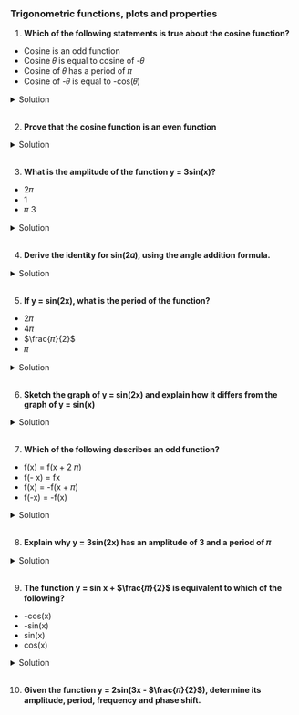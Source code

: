 ### Trigonometric functions, plots and properties

1. **Which of the following statements is true about the cosine function?**

- Cosine is an odd function
- Cosine 𝜃 is equal to cosine of -𝜃
- Cosine of 𝜃 has a period of 𝜋
- Cosine of -𝜃 is equal to -cos(𝜃)

<details>
  <summary>Solution</summary>

The correct statement is:

**Cosine 𝜃 is equal to cosine of -𝜃**

Explanation:\*\*

1. **Cosine is an odd function:**
   This is false. A function \( f(\theta) \) is odd if \( f(-\theta) = -f(\theta) \). However, cosine is an even function because \( \cos(-\theta) = \cos(\theta) \).

2. **Cosine 𝜃 is equal to cosine of -𝜃:**
   This is true. As mentioned, cosine is an even function, so \( \cos(-\theta) = \cos(\theta) \).

3. **Cosine of 𝜃 has a period of ∏:**
   This is false. The cosine function has a period of \( 2\pi \), not \( \pi \). (While some trigonometric functions or combinations might have a period of \( \pi \), the standard cosine function does not.)

4. **Cosine of -𝜃 is equal to -cos(𝜃):**
   This is false. Again, since cosine is even, \( \cos(-\theta) = \cos(\theta) \), not \(-\cos(\theta)\).

Thus, the only true statement is that cosine of 𝜃 is equal to cosine of -𝜃.

</details>

</br>

2. **Prove that the cosine function is an even function**

<details>
  <summary>Solution</summary>
There are several ways to prove that the cosine function is an even function. Below are three common approaches:

---

**1. Using the Unit Circle**

Recall that on the unit circle, for an angle \( \theta \), the coordinates of the corresponding point are given by \((\cos\theta, \sin\theta)\).

- When you consider the angle \(-\theta\), you are reflecting the point across the \(x\)-axis. The new point becomes \((\cos(-\theta), \sin(-\theta))\).
- Since reflection across the \(x\)-axis leaves the \(x\)-coordinate unchanged and flips the sign of the \(y\)-coordinate, we have:
  \[
  \cos(-\theta) = \cos(\theta) \quad \text{and} \quad \sin(-\theta) = -\sin(\theta).
  \]

This shows directly that the cosine function is even:
\[
\cos(-\theta) = \cos(\theta).
\]

---

**2. Using the Taylor Series Expansion**

The cosine function can be expressed as a Taylor series around \(0\):
\[
\cos\theta = \sum\_{n=0}^{\infty} \frac{(-1)^n \theta^{2n}}{(2n)!}.
\]

Notice that every term in this series involves \(\theta\) raised to an even power. This means:
\[
\cos(-\theta) = \sum*{n=0}^{\infty} \frac{(-1)^n (-\theta)^{2n}}{(2n)!}.
\]
Since \((- \theta)^{2n} = \theta^{2n}\) (because the exponent is even), the series becomes:
\[
\cos(-\theta) = \sum*{n=0}^{\infty} \frac{(-1)^n \theta^{2n}}{(2n)!} = \cos(\theta).
\]

Thus, the Taylor series shows that:
\[
\cos(-\theta) = \cos(\theta).
\]

---

**3. Using Euler’s Formula**

Euler’s formula states that:
\[
e^{i\theta} = \cos\theta + i\sin\theta.
\]

From Euler’s formula, we can derive an expression for cosine:
\[
\cos\theta = \frac{e^{i\theta} + e^{-i\theta}}{2}.
\]

Now, consider \(\cos(-\theta)\):
\[
\cos(-\theta) = \frac{e^{-i\theta} + e^{i\theta}}{2}.
\]
Notice that this expression is identical to the expression for \(\cos\theta\):
\[
\cos(-\theta) = \frac{e^{i\theta} + e^{-i\theta}}{2} = \cos\theta.
\]

---

**Conclusion**

Each of the three methods—using the unit circle, Taylor series, or Euler's formula—demonstrates that:
\[
\cos(-\theta) = \cos\theta,
\]
which is the definition of an even function. Therefore, the cosine function is indeed an even function.

</details>

</br>

3. **What is the amplitude of the function y = 3sin(x)?**

- 2𝜋
- 1
- 𝜋
  3

<details>
  <summary>Solution</summary>

</br>

The amplitude of a sine function in the form \( y = A\sin(x) \) is given by the absolute value of \( A \). In this case, \( A = 3 \), so the amplitude is:

\[
\text{Amplitude} = |3| = 3.
\]

Thus, the correct answer is **3**.

</details>

</br>

4. **Derive the identity for sin(2𝛼), using the angle addition formula.**

<details>
  <summary>Solution</summary>

</br>

To derive the identity for \(\sin(2\alpha)\) using the angle addition formula, follow these steps:

1. **Start with the angle addition formula for sine:**

   \[
   \sin(\alpha + \beta) = \sin\alpha \cos\beta + \cos\alpha \sin\beta.
   \]

2. **Set \(\beta = \alpha\):**

   \[
   \sin(\alpha + \alpha) = \sin\alpha \cos\alpha + \cos\alpha \sin\alpha.
   \]

3. **Simplify the left-hand side:**

   \[
   \sin(2\alpha) = \sin\alpha \cos\alpha + \cos\alpha \sin\alpha.
   \]

4. **Combine like terms:**

   Since \(\sin\alpha \cos\alpha\) appears twice, we have:

   \[
   \sin(2\alpha) = 2\sin\alpha \cos\alpha.
   \]

Thus, the derived identity is:

\[
\boxed{\sin(2\alpha) = 2\sin\alpha \cos\alpha.}
\]

</details>

</br>

5. **If y = sin(2x), what is the period of the function?**

- 2𝜋
- 4𝜋
- $\frac{𝜋}{2}$
- 𝜋

<details>
  <summary>Solution</summary>

</br>

The general formula for the period of the function \( \sin(kx) \) is:

\[
\text{Period} = \frac{2\pi}{|k|}.
\]

For the function \( y = \sin(2x) \), we have \( k = 2 \). Thus, the period is:

\[
\text{Period} = \frac{2\pi}{2} = \pi.
\]

So, the correct answer is **\(\pi\)**.

</details>

</br>

6. **Sketch the graph of y = sin(2x) and explain how it differs from the graph of y = sin(x)**

<details>
  <summary>Solution</summary>

</br>

<img src="./output.png" width="550px"/>

**Explanation of the Graph**

The plot compares the graphs of \( y = \sin(x) \) (dashed line) and \( y = \sin(2x) \) (solid line). Here’s how they differ:

1. **Period Change (Horizontal Compression)**

   - The period of \( y = \sin(x) \) is \( 2\pi \), meaning it completes one full cycle over \( 2\pi \).
   - The period of \( y = \sin(2x) \) is \( \pi \), meaning it completes one full cycle in half the distance.
   - As a result, \( y = \sin(2x) \) oscillates twice as frequently as \( y = \sin(x) \), compressing the waveform horizontally.

2. **Same Amplitude**

   - Both functions oscillate between -1 and 1, meaning their amplitude remains **unchanged**.

3. **Frequency Doubling**
   - Since the function \( y = \sin(2x) \) completes two full cycles in the same space where \( y = \sin(x) \) completes one, it has **twice the frequency**.

**Summary of Differences**

| Feature       | \( y = \sin(x) \)      | \( y = \sin(2x) \)                           |
| ------------- | ---------------------- | -------------------------------------------- |
| **Period**    | \( 2\pi \)             | \( \pi \)                                    |
| **Amplitude** | 1                      | 1                                            |
| **Frequency** | 1 cycle per \( 2\pi \) | 2 cycles per \( 2\pi \)                      |
| **Effect**    | Normal wave            | Horizontally compressed wave (twice as fast) |

The main takeaway is that **\( y = \sin(2x) \) is a horizontally compressed version of \( y = \sin(x) \), with twice the frequency but the same amplitude.**

</details>

</br>

7. **Which of the following describes an odd function?**

- f(x) = f(x + 2 𝜋)
- f(- x) = fx
- f(x) = -f(x + 𝜋)
- f(-x) = -f(x)

<details>
  <summary>Solution</summary>

</br>

The correct answer is:

**\( f(-x) = -f(x) \)**

**Explanation:**

A function \( f(x) \) is **odd** if it satisfies the condition:

\[
f(-x) = -f(x)
\]

for all values of \( x \) in its domain. This means that the function has **rotational symmetry** about the origin—when you reflect it across the y-axis and then across the x-axis, it remains unchanged.

### **Checking the Given Options:**

1. **\( f(x) = f(x + 2\pi) \)**

   - This describes **periodicity**, not odd symmetry.
   - Example: \( \sin x \) satisfies \( \sin(x + 2\pi) = \sin x \), but that doesn't define whether it's odd.

2. **\( f(-x) = f(x) \)**

   - This describes an **even function**, not an odd function.
   - Example: \( \cos x \) satisfies \( \cos(-x) = \cos x \).

3. **\( f(x) = -f(x + \pi) \)**

   - This describes a function with **anti-periodicity** (like the sine function with period shift \( \pi \)).
   - Example: \( \sin(x) \) satisfies \( \sin(x + \pi) = -\sin(x) \), but this is different from the odd function definition.

4. **\( f(-x) = -f(x) \)** ✅
   - This is the correct condition for an odd function.
   - Example: \( f(x) = \sin x \) satisfies \( \sin(-x) = -\sin(x) \), proving it is odd.

**Final Answer:**

\[
\boxed{f(-x) = -f(x)}
\]

</details>

</br>

8. **Explain why y = 3sin(2x) has an amplitude of 3 and a period of 𝜋**

<details>
  <summary>Solution</summary>

</br>

**Understanding the Function \( y = 3\sin(2x) \)**

The general form of a sine function is:

\[
y = A\sin(Bx)
\]

where:

- \( A \) represents the **amplitude** (the maximum value of the function).
- \( B \) affects the **period** of the function.

Now, let's analyze the given function:

\[
y = 3\sin(2x)
\]

---

**1. Amplitude of \( y = 3\sin(2x) \)**
The **amplitude** of a sine function is given by:

\[
\text{Amplitude} = |A|
\]

For \( y = 3\sin(2x) \), the coefficient \( A = 3 \). This means:

\[
\text{Amplitude} = |3| = 3.
\]

This means that the function oscillates between **+3 and -3** instead of the usual **+1 and -1** for \( \sin(x) \).

---

**2. Period of \( y = 3\sin(2x) \)**
The **period** of a sine function is given by the formula:

\[
\text{Period} = \frac{2\pi}{|B|}
\]

For \( y = 3\sin(2x) \), the coefficient \( B = 2 \). So, the period is:

\[
\text{Period} = \frac{2\pi}{2} = \pi.
\]

This means that the function completes **one full cycle** over an interval of \( \pi \), instead of the usual \( 2\pi \) for \( \sin(x) \). As a result, the graph is **horizontally compressed** (the wave oscillates twice as fast).

---

**Summary**
| Feature | Standard \( y = \sin(x) \) | Modified \( y = 3\sin(2x) \) |
|--------------|----------------|----------------|
| **Amplitude** | 1 | 3 |
| **Period** | \( 2\pi \) | \( \pi \) (compressed by a factor of 2) |

Thus, the amplitude is **3** because of the coefficient in front of sine, and the period is **\( \pi \)** because of the coefficient inside the sine function.

</details>

</br>

9. **The function y = sin x + $\frac{𝜋}{2}$ is equivalent to which of the following?**

- -cos(x)
- -sin(x)
- sin(x)
- cos(x)

<details>
  <summary>Solution</summary>

</br>

We need to determine which function is equivalent to:

\[
y = \sin x + \frac{\pi}{2}
\]

**Step 1: Use the Sine Addition Formula**
The sine addition formula states:

\[
\sin(A + B) = \sin A \cos B + \cos A \sin B.
\]

Setting \( A = x \) and \( B = \frac{\pi}{2} \), we apply the formula:

\[
\sin \left(x + \frac{\pi}{2} \right) = \sin x \cos \frac{\pi}{2} + \cos x \sin \frac{\pi}{2}.
\]

**Step 2: Evaluate Trigonometric Values**
From known trigonometric values:

\[
\cos \frac{\pi}{2} = 0, \quad \sin \frac{\pi}{2} = 1.
\]

Substituting these:

\[
\sin \left(x + \frac{\pi}{2} \right) = \sin x (0) + \cos x (1).
\]

\[
= \cos x.
\]

**Step 3: Identify the Equivalent Expression**
Thus, we conclude:

\[
\sin \left(x + \frac{\pi}{2} \right) = \cos x.
\]

**Final Answer:**
\[
\boxed{\cos(x)}
\]

</details>

</br>

10. **Given the function y = 2sin(3x - $\frac{𝜋}{2}$), determine its amplitude, period, frequency and phase shift.**

